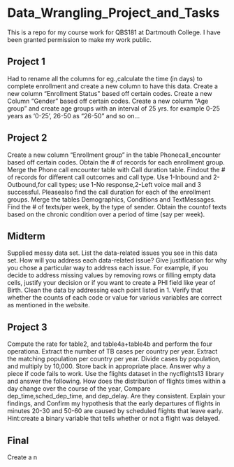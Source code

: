 # Data_Wrangling_Project_and_Tasks
This is a repo for my course work for QBS181 at Dartmouth College. I have been granted permission to make my work public.

## Project 1

Had to rename all the columns for eg.,calculate the time (in days) to complete enrollment and create a new column to have this data. Create a new column “Enrollment Status" based off certain codes. Create a new Column “Gender” based off certain codes. Create a new column “Age group” and create age groups with an interval of 25 yrs. for example 0-25 years as ‘0-25’, 26-50 as “26-50” and so on...

## Project 2

Create a new column “Enrollment group” in the table Phonecall_encounter based off certain codes. Obtain the # of records for each enrollment group. Merge the Phone call encounter table with Call duration table. Findout the # of records for different call outcomes and call type. Use 1-Inbound and 2-Outbound,for call types; use 1-No response,2-Left voice mail and 3 successful. Pleasealso find the call duration for each of the enrollment groups. Merge the tables Demographics, Conditions and TextMessages. Find the # of texts/per week, by the type of sender. Obtain the countof texts based on the chronic condition over a period of time (say per week). 

## Midterm

Supplied messy data set.  List the data-related issues you see in this data set. How will you address each data-related issue? Give justification for why you chose a particular way to address each issue. For example, if you decide to address missing values by removing rows or filling empty data cells, justify your decision or if you want to create a PHI field like year of Birth. Clean the data by addressing each point listed in 1. Verify that whether the counts of each code or value for various variables are correct as mentioned in the website.

## Project 3

Compute the rate for table2, and table4a+table4b and perform the four operationa. Extract the number of TB cases per country per year. Extract the matching population per country per year. Divide cases by population, and multiply by 10,000. Store back in appropriate place. Answer why a piece if code fails to work. Use the flights dataset in the nycflights13 library and answer the following. How does the distribution of flights times within a day change over the course of the year, Compare dep_time,sched_dep_time, and dep_delay. Are they consistent. Explain your findings, and Confirm my hypothesis that the early departures of flights in minutes 20-30 and 50-60 are caused by scheduled flights that leave early. Hint:create a binary variable that tells whether or not a flight was delayed. 

## Final

Create a n
